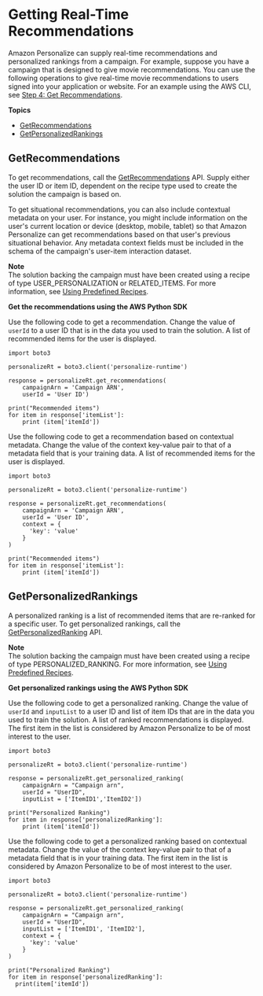 # Getting Real\-Time Recommendations<a name="getting-real-time-recommendations"></a>

Amazon Personalize can supply real\-time recommendations and personalized rankings from a campaign\. For example, suppose you have a campaign that is designed to give movie recommendations\. You can use the following operations to give real\-time movie recommendations to users signed into your application or website\. For an example using the AWS CLI, see [Step 4: Get Recommendations](getting-started-cli.md#gs-test)\.

**Topics**
+ [GetRecommendations](#recommendations)
+ [GetPersonalizedRankings](#rankings)

## GetRecommendations<a name="recommendations"></a>

To get recommendations, call the [GetRecommendations](API_RS_GetRecommendations.md) API\. Supply either the user ID or item ID, dependent on the recipe type used to create the solution the campaign is based on\.

To get situational recommendations, you can also include contextual metadata on your user\. For instance, you might include information on the user's current location or device \(desktop, mobile, tablet\) so that Amazon Personalize can get recommendations based on that user's previous situational behavior\. Any metadata context fields must be included in the schema of the campaign's user\-item interaction dataset\.

**Note**  
The solution backing the campaign must have been created using a recipe of type USER\_PERSONALIZATION or RELATED\_ITEMS\. For more information, see [Using Predefined Recipes](working-with-predefined-recipes.md)\.

**Get the recommendations using the AWS Python SDK**

Use the following code to get a recommendation\. Change the value of `userId` to a user ID that is in the data you used to train the solution\. A list of recommended items for the user is displayed\.

```
import boto3

personalizeRt = boto3.client('personalize-runtime')

response = personalizeRt.get_recommendations(
    campaignArn = 'Campaign ARN',
    userId = 'User ID')

print("Recommended items")
for item in response['itemList']:
    print (item['itemId'])
```

Use the following code to get a recommendation based on contextual metadata\. Change the value of the context key\-value pair to that of a metadata field that is your training data\. A list of recommended items for the user is displayed\.

```
import boto3

personalizeRt = boto3.client('personalize-runtime')

response = personalizeRt.get_recommendations(
    campaignArn = 'Campaign ARN',
    userId = 'User ID',
    context = {
      'key': 'value'
    }
)

print("Recommended items")
for item in response['itemList']:
    print (item['itemId'])
```

## GetPersonalizedRankings<a name="rankings"></a>

A personalized ranking is a list of recommended items that are re\-ranked for a specific user\. To get personalized rankings, call the [GetPersonalizedRanking](API_RS_GetPersonalizedRanking.md) API\.

**Note**  
The solution backing the campaign must have been created using a recipe of type PERSONALIZED\_RANKING\. For more information, see [Using Predefined Recipes](working-with-predefined-recipes.md)\.

**Get personalized rankings using the AWS Python SDK**

Use the following code to get a personalized ranking\. Change the value of `userId` and `inputList` to a user ID and list of item IDs that are in the data you used to train the solution\. A list of ranked recommendations is displayed\. The first item in the list is considered by Amazon Personalize to be of most interest to the user\.

```
import boto3

personalizeRt = boto3.client('personalize-runtime')

response = personalizeRt.get_personalized_ranking(
    campaignArn = "Campaign arn",
    userId = "UserID",
    inputList = ['ItemID1','ItemID2'])

print("Personalized Ranking")
for item in response['personalizedRanking']:
    print (item['itemId'])
```

Use the following code to get a personalized ranking based on contextual metadata\. Change the value of the context key\-value pair to that of a metadata field that is in your training data\. The first item in the list is considered by Amazon Personalize to be of most interest to the user\.

```
import boto3

personalizeRt = boto3.client('personalize-runtime')

response = personalizeRt.get_personalized_ranking(
    campaignArn = "Campaign arn",
    userId = "UserID",
    inputList = ['ItemID1', 'ItemID2'],
    context = {
      'key': 'value'
    }
)

print("Personalized Ranking")
for item in response['personalizedRanking']:
  print(item['itemId'])
```